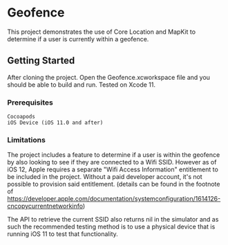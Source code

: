 # Geofence

This project demonstrates the use of Core Location and MapKit to determine if a user is currently within a geofence.

## Getting Started

After cloning the project. Open the Geofence.xcworkspace file and you should be able to build and run. Tested on Xcode 11.

### Prerequisites

```
Cocoapods
iOS Device (iOS 11.0 and after)
```

### Limitations

The project includes a feature to determine if a user is within the geofence by also looking to see if they are connected to a Wifi SSID.
However as of iOS 12, Apple requires a separate "Wifi Access Information" entitlement to be included in the project. Without a paid developer account, it's not possible to provision said entitlement. (details can be found in the footnote of https://developer.apple.com/documentation/systemconfiguration/1614126-cncopycurrentnetworkinfo)

The API to retrieve the current SSID also returns nil in the simulator and as such the recommended testing method is to use a physical device that is running iOS 11 to test that functionality.
